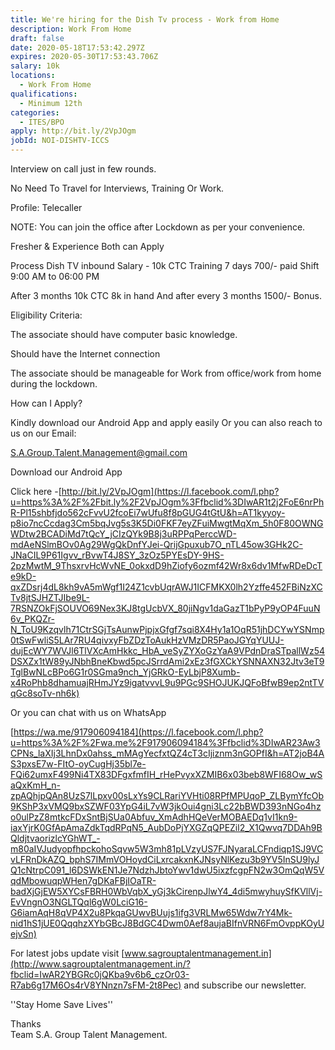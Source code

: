 ```yaml
---
title: We're hiring for the Dish Tv process - Work from Home
description: Work From Home
draft: false
date: 2020-05-18T17:53:42.297Z
expires: 2020-05-30T17:53:43.706Z
salary: 10k
locations:
  - Work From Home
qualifications:
  - Minimum 12th
categories:
  - ITES/BPO
apply: http://bit.ly/2VpJOgm
jobId: NOI-DISHTV-ICCS
---
```

Interview on call just in few rounds.

No Need To Travel for Interviews, Training Or Work.

Profile: Telecaller

NOTE: You can join the office after Lockdown as per your convenience.

Fresher & Experience Both can Apply

Process Dish TV inbound  Salary - 10k CTC
Training 7 days 700/- paid 
Shift 9:00 AM to 06:00 PM 

After 3 months 10k CTC 8k in hand  And after every 3 months 1500/- Bonus.

Eligibility Criteria:

The associate should have computer basic knowledge.

Should have the Internet connection

The associate should be manageable for Work from office/work from home during the lockdown.

How can I Apply?

Kindly download our Android App and apply easily Or you can also reach to us on our Email:

S.A.Group.Talent.Management@gmail.com

Download our Android App

Click here -[http://bit.ly/2VpJOgm](https://l.facebook.com/l.php?u=https%3A%2F%2Fbit.ly%2F2VpJOgm%3Ffbclid%3DIwAR1t2j2FoE6nrPhR-Pl15shbfjdo562cFvvU2fcoEi7wUfu8f8pGUG4tGtU&h=AT1kyyoy-p8io7ncCcdag3Cm5bqJvg5s3K5Di0FKF7eyZFuiMwgtMqXm_5h0F80OWNGWDtw2BCADiMd7tQcY_jCIzQYk9B8j3uRPPqPerccWD-mdAeNSlmBOv0Ag29WgQkDnfYJei-QrijGpuxub7O_nTL45ow3GHk2C-JNaCIL9P61Igvv_rBvwT4J8SY_3zOz5PYEsDY-9HS-2pzMwtM_9ThsxrvHcWvNE_0okxdD9hZiofy6ozmf42Wr8x6dv1MfwRDeDcTe9kD-qxZDsrj4dL8kh9vA5mWgf1I24Z1cvbUqrAWJ1ICFMKX0lh2Yzffe452FBiNzXCTv8jtSJHZTJIbe9L-7RSNZOkFjSOUVO69Nex3KJ8tgUcbVX_80jiNgv1daGazT1bPyP9yOP4FuuN6v_PKQZr-N_ToU9Kzqvlh71CtrSGjTsAunwPjpjxGfgf7sqi8X4Hy1a1OqR51jhDCYwYSNmp0tSwFwliS5LAr7RU4qivxyFbZDzToAukHzVMzDR5PaoJGYqYUUJ-dujEcWY7WVJl6TlVXcAmHkkc_HbA_veSyZYXoGzYaA9VPdnDraSTpallWz54DSXZx1tW89yJNbhBneKbwd5pcJSrrdAmi2xEz3fGXCkYSNNAXN32Jtv3eT9TglBwNLcBPo6G1r0SGma9nch_YjGRkO-EyLbjP8Xumb-x4RoPhb8dhamuajRHmJYz9igatvvvL9u9PGc9SHOJUKJQFoBfwB9ep2ntTVqGc8soTv-nh6k)

Or you can chat with us on WhatsApp

[https://wa.me/917906094184](https://l.facebook.com/l.php?u=https%3A%2F%2Fwa.me%2F917906094184%3Ffbclid%3DIwAR23Aw3CPNs_laXIj3LhnDx0ahss_mMAgYecfxtQZ4cT3cIjiznm3nGOPfI&h=AT2joB4AS3pxsE7w-FItO-oyCugHj35bl7e-FQi62umxF499Ni4TX83DFgxfmfIH_rHePvyxXZMIB6x03beb8WFI68Ow_wSaQxKmH_n-zpAQhjpQAn8UzS7lLpxv00sLxYs9CLRariYVHti08RPfMPUqoP_ZLBymYfcOb9KShP3xVMQ9bxSZWF03YpG4iL7vW3jkOui4gni3Lc22bBWD393nNGo4hzo0ulPzZ8mtkcFDxSntBjSUa0Abfuv_XmAdhHQeVerMOBAEDq1vI1kn9-iaxYjrK0GfApAmaZdkTqdRPqN5_AubDoPjYXGZqQPEZil2_X1Qwvq7DDAh9BQldjtvaorizlcYGhWT_-m80aIVJudyopfhpckohoSqvw5W3mh81pLVzyUS7FJNyaraLCFndiqp1SJ9VCvLFRnDkAZQ_bphS7IMmVOHoydCiLxrcakxnKJNsyNlKezu3b9YV5InSU9lyJQ1cNtrpC091_l6DSWkEN1Je7NdzhJbtoYwv1dwU5ixzfcgpFN2w3OmQqW5VqdMbowuqpWHen7gDKaFBjIOaTR-badXjGjEW5XYCsFBRH0WbVqbX_yGj3kCirenpJlwY4_4di5mwyhuySfKVllVj-EvVngnO3NGLTQql6gW0LciG16-G6iamAqH8qVP4X2u8PkqaGUwvBUujs1ifg3VRLMw65Wdw7rY4Mk-nid1hS1jUE0QqqhzXYbGBcJ8BdGC4Dwm0Aef8aujaBIfnVRN6FmOvppKOyUejvSn)

For latest jobs update visit [www.sagrouptalentmanagement.in](http://www.sagrouptalentmanagement.in/?fbclid=IwAR2YBGRc0jQKba9v6b6_czOr03-R7ab6g17M6Os4rV8YNnzn7sFM-2t8Pec) and subscribe our newsletter.

''Stay Home Save Lives''

Thanks\
Team S.A. Group Talent Management.